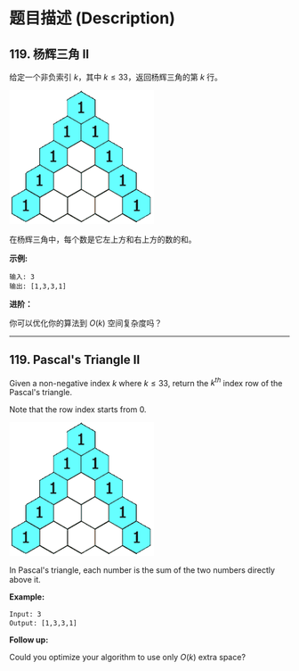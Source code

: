 # 题目描述 (Description)

## 119. 杨辉三角 II

给定一个非负索引 $k$，其中 $k \leq 33$，返回杨辉三角的第 $k$ 行。

![杨辉三角 II](images/image1.gif)

在杨辉三角中，每个数是它左上方和右上方的数的和。

**示例:**

```()
输入: 3
输出: [1,3,3,1]
```

**进阶：**

你可以优化你的算法到 $O(k)$ 空间复杂度吗？

***

## 119. Pascal's Triangle II

Given a non-negative index $k$ where $k \leq 33$, return the $k^{th}$ index row of the Pascal's triangle.

Note that the row index starts from 0.

![Pascal's Triangle II](images/image1.gif)

In Pascal's triangle, each number is the sum of the two numbers directly above it.

**Example:**

```()
Input: 3
Output: [1,3,3,1]
```

**Follow up:**

Could you optimize your algorithm to use only $O(k)$ extra space?
